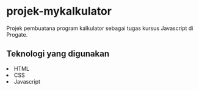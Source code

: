 # projek-mykalkulator
Projek pembuatana program kalkulator sebagai tugas kursus Javascript di Progate.

<h2>Teknologi yang digunakan</h2>
  <li> HTML </li>
  <li> CSS </li>
  <li> Javascript </li>
